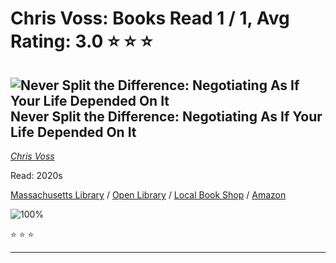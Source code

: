 # Chris Voss:  Books Read 1 / 1, Avg Rating: 3.0 :star: :star: :star:

## ![Never Split the Difference: Negotiating As If Your Life Depended On It](https://covers.openlibrary.org/b/isbn/9780062407801-M.jpg) Never Split the Difference: Negotiating As If Your Life Depended On It
*[Chris Voss](../authors/ChrisVoss)*

Read: 2020s

[Massachusetts Library](https://library.minlib.net/search/i=9780062407801) / [Open Library](https://openlibrary.org/isbn/9780062407801) / [Local Book Shop](https://bookshop.org/book/9780062407801) / [Amazon](https://amazon.com/dp/0062407805)

![100%](https://geps.dev/progress/100) 

:star: :star: :star:

---
